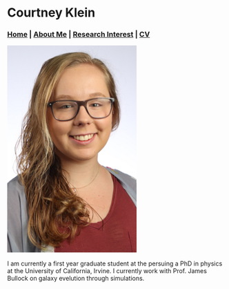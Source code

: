 # Courtney Klein 
### [Home](README.md)  |  [About Me](bio.md)  |  [Research Interest](research.md)  |  [CV](cv.md)

<img float: left src="images/Headshotedit.JPG" width="300">

I am currently a first year graduate student at the persuing a PhD in physics at the University of California, Irvine. I currently work with Prof. James Bullock on galaxy evelution through simulations.
